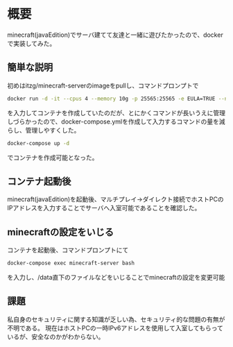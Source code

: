 # 概要

minecraft(javaEdition)でサーバ建てて友達と一緒に遊びたかったので、dockerで実装してみた。

## 簡単な説明

初めはitzg/minecraft-serverのimageをpullし、コマンドプロンプトで

```sh
docker run -d -it --cpus 4 --memory 10g -p 25565:25565 -e EULA=TRUE --name server-test itzg/minecraft-server
```

を入力してコンテナを作成していたのだが、とにかくコマンドが長いうえに管理しづらかったので、docker-compose.ymlを作成して入力するコマンドの量を減らし、管理しやすくした。

```sh
docker-compose up -d
```

でコンテナを作成可能となった。

## コンテナ起動後

minecraft(javaEdition)を起動後、マルチプレイ→ダイレクト接続でホストPCのIPアドレスを入力することでサーバへ入室可能であることを確認した。

## minecraftの設定をいじる

コンテナを起動後、コマンドプロンプトにて

```sh
docker-compose exec minecraft-server bash
```

を入力し、/data直下のファイルなどをいじることでminecraftの設定を変更可能

## 課題

私自身のセキュリティに関する知識が乏しい為、セキュリティ的な問題の有無が不明である。
現在はホストPCの一時IPv6アドレスを使用して入室してもらっているが、安全なのかがわからない。
